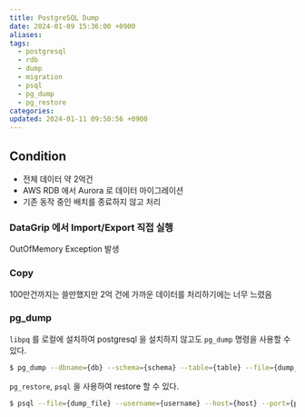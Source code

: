 ```yaml
---
title: PostgreSQL Dump
date: 2024-01-09 15:36:00 +0900
aliases: 
tags:
  - postgresql
  - rdb
  - dump
  - migration
  - psql
  - pg_dump
  - pg_restore
categories: 
updated: 2024-01-11 09:50:56 +0900
---
```


## Condition

- 전체 데이터 약 2억건
- AWS RDB 에서 Aurora 로 데이터 마이그레이션
- 기존 동작 중인 배치를 종료하지 않고 처리

### DataGrip 에서 Import/Export 직접 실행

OutOfMemory Exception 발생

### Copy

100만건까지는 쓸만했지만 2억 건에 가까운 데이터를 처리하기에는 너무 느렸음

### pg_dump

`libpq` 를 로컬에 설치하여 postgresql 을 설치하지 않고도 `pg_dump` 명령을 사용할 수 있다.

```bash
$ pg_dump --dbname={db} --schema={schema} --table={table} --file={dump_file} --format=p --data-only --username={username} --host={host} --port={port}
```

`pg_restore`, `psql` 을 사용하여 restore 할 수 있다.

```bash
$ psql --file={dump_file} --username={username} --host={host} --port={port} {DataBase}
```

